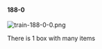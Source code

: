 #### 188-0
![train-188-0-0.png](https://github.com/lil-lab/nlvr/raw/master/nlvr/train/images/5/train-188-0-0.png "train-188-0-0.png")

There is 1 box with many items